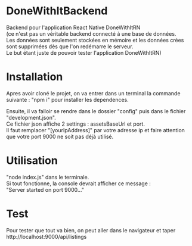 # DoneWithItBackend

Backend pour l'application React Native DoneWithItRN\
(ce n'est pas un véritable backend connecté à une base de données.\
Les données sont seulement stockées en mémoire et les données crées sont supprimées dès que l'on redémarre le serveur.\
Le but étant juste de pouvoir tester l'application DoneWithItRN)

# Installation

Apres avoir cloné le projet, on va entrer dans un terminal la commande suivante : "npm i"
pour installer les dependences.

Ensuite, il va falloir se rendre dans le dossier "config" puis dans le fichier "development.json".\
Ce fichier json affiche 2 settings : assetsBaseUrl et port.\
Il faut remplacer "[yourIpAddress]" par votre adresse ip et faire attention que votre port 9000 ne soit pas déjà utilisé.

# Utilisation

"node index.js" dans le terminale.\
Si tout fonctionne, la console devrait afficher ce message :\
"Server started on port 9000..."

# Test

Pour tester que tout va bien, on peut aller dans le navigateur et taper http://localhost:9000/api/listings
